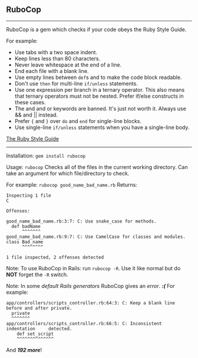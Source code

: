 ## **RuboCop**


----------


RuboCop is a gem which checks if your code obeys the Ruby Style Guide.

For example:

 + Use tabs with a two space indent.
 + Keep lines less than 80 characters.
 + Never leave whitespace at the end of a line.
 + End each file with a blank line.
 + Use empty lines between `def`s and to make the code block readable.
 + Don't use `then` for multi-line `if/unless` statements.
 + Use one expression per branch in a ternary operator. This also means that ternary operators must not be nested. Prefer if/else constructs in these cases.
 + The and and or keywords are banned. It's just not worth it. Always use && and || instead.
 + Prefer `{` and `}` over `do` and `end` for single-line blocks. 
 + Use single-line `if/unless` statements when you have a single-line body.

[The Ruby Style Guide][1]

----------


 Installation: `gem install rubocop`

Usage: `rubocop`
Checks all of the files in the current working directory.
Can take an argument for which file/directory to check.

For example: `rubocop good_name_bad_name.rb`
Returns:

    Inspecting 1 file
    C
    
    Offenses:
    
    good_name_bad_name.rb:3:7: C: Use snake_case for methods.
      def badName
          ^^^^^^^
    good_name_bad_name.rb:9:7: C: Use CamelCase for classes and modules.
    class Bad_name
          ^^^^^^^^
    
    1 file inspected, 2 offenses detected

Note: To use RuboCop in Rails: run `rubocop -R`. Use it like normal but do **NOT** forget the `-R` switch.

Note: 
In some *default Rails generators* RuboCop gives an *error*.
**_:(_**
For example:

    app/controllers/scripts_controller.rb:64:3: C: Keep a blank line before and after private.
      private
      ^^^^^^^
    app/controllers/scripts_controller.rb:66:5: C: Inconsistent indentation     detected.
        def set_script
        ^^^^^^^^^^^^^^

And ***192 more***!


  [1]: https://github.com/styleguide/ruby
